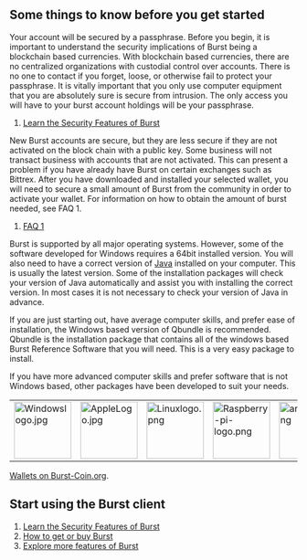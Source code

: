 Some things to know before you get started
------------------------------------------

Your account will be secured by a passphrase. Before you begin, it is important to understand the security implications of Burst being a blockchain based currencies. With blockchain based currencies, there are no centralized organizations with custodial control over accounts. There is no one to contact if you forget, loose, or otherwise fail to protect your passphrase. It is vitally important that you only use computer equipment that you are absolutely sure is secure from intrusion. The only access you will have to your burst account holdings will be your passphrase.

1.  [Learn the Security Features of Burst](secure-your-burst.md)

New Burst accounts are secure, but they are less secure if they are not activated on the block chain with a public key. Some business will not transact business with accounts that are not activated. This can present a problem if you have already have Burst on certain exchanges such as Bittrex. After you have downloaded and installed your selected wallet, you will need to secure a small amount of Burst from the community in order to activate your wallet. For information on how to obtain the amount of burst needed, see FAQ 1.

1.  [FAQ 1](faq-how-do-i-get-burst-3f.md)

Burst is supported by all major operating systems. However, some of the software developed for Windows requires a 64bit installed version. You will also need to have a correct version of [Java](https://www.java.com/download/) installed on your computer. This is usually the latest version. Some of the installation packages will check your version of Java automatically and assist you with installing the correct version. In most cases it is not necessary to check your version of Java in advance.

If you are just starting out, have average computer skills, and prefer ease of installation, the Windows based version of Qbundle is recommended. Qbundle is the installation package that contains all of the windows based Burst Reference Software that you will need. This is a very easy package to install.

If you have more advanced computer skills and prefer software that is not Windows based, other packages have been developed to suit your needs.

  

|                                                                                         |                                                                                   |                                                                                   |                                                                                                           |                                                                             |
|-----------------------------------------------------------------------------------------|-----------------------------------------------------------------------------------|-----------------------------------------------------------------------------------|-----------------------------------------------------------------------------------------------------------|-----------------------------------------------------------------------------|
| <img src="Windowslogo.jpg" title="Windowslogo.jpg" alt="Windowslogo.jpg" width="100" /> | <img src="AppleLogo.jpg" title="AppleLogo.jpg" alt="AppleLogo.jpg" width="100" /> | <img src="Linuxlogo.png" title="Linuxlogo.png" alt="Linuxlogo.png" width="100" /> | <img src="Raspberry-pi-logo.png" title="Raspberry-pi-logo.png" alt="Raspberry-pi-logo.png" width="100" /> | <img src="android.png" title="android.png" alt="android.png" width="100" /> |

[Wallets on Burst-Coin.org](https://www.burst-coin.org/download-wallet/).

Start using the Burst client
----------------------------

1.  [Learn the Security Features of Burst](secure-your-burst.md)
2.  [How to get or buy Burst](faq-how-do-i-get-burst-3f.md)
3.  [Explore more features of Burst](current-features.md)

